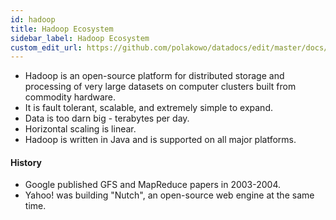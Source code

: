 ```yaml
---
id: hadoop
title: Hadoop Ecosystem
sidebar_label: Hadoop Ecosystem
custom_edit_url: https://github.com/polakowo/datadocs/edit/master/docs/big-data/hadoop.md
---
```


- Hadoop is an open-source platform for distributed storage and processing of very large datasets on computer clusters built from commodity hardware.
- It is fault tolerant, scalable, and extremely simple to expand.
- Data is too darn big - terabytes per day.
- Horizontal scaling is linear.
- Hadoop is written in Java and is supported on all major platforms.

#### History

- Google published GFS and MapReduce papers in 2003-2004.
- Yahoo! was building "Nutch", an open-source web engine at the same time.








